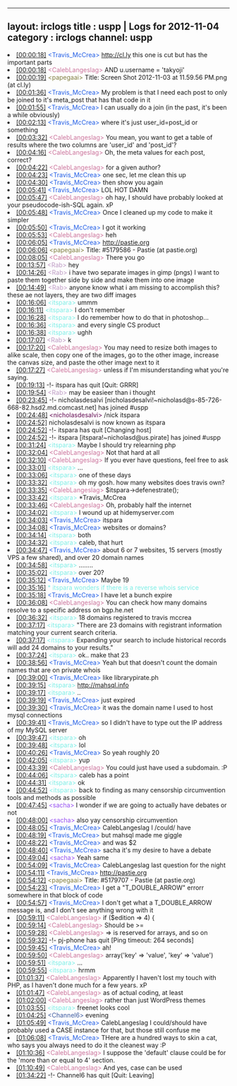 
---
layout: irclogs
title : uspp | Logs for 2012-11-04
category : irclogs
channel: uspp
---
<li class="logitem"><a href="#00:00:18" name="00:00:18" class="time">[00:00:18]</a> <span class="person" style="color:#225ee6">&lt;Travis_McCrea&gt;</span> <a href="http://cl.ly/Ke7z" target="_blank">http://cl.ly</a> this one is cut but has the important parts </li>
<li class="logitem"><a href="#00:00:18" name="00:00:18" class="time">[00:00:18]</a> <span class="person" style="color:#cc749c">&lt;CalebLangeslag&gt;</span> AND u.username = 'takyoji' </li>
<li class="logitem"><a href="#00:00:19" name="00:00:19" class="time">[00:00:19]</a> <span class="person" style="color:#817e41">&lt;papegaai&gt;</span> Title: Screen Shot 2012-11-03 at 11.59.56 PM.png (at cl.ly) </li>
<li class="logitem"><a href="#00:01:36" name="00:01:36" class="time">[00:01:36]</a> <span class="person" style="color:#225ee6">&lt;Travis_McCrea&gt;</span> My problem is that I need each post to only be joined to it's meta_post that has that code in it </li>
<li class="logitem"><a href="#00:01:55" name="00:01:55" class="time">[00:01:55]</a> <span class="person" style="color:#225ee6">&lt;Travis_McCrea&gt;</span> I can usually do a join (in the past, it's been a while obviously) </li>
<li class="logitem"><a href="#00:02:13" name="00:02:13" class="time">[00:02:13]</a> <span class="person" style="color:#225ee6">&lt;Travis_McCrea&gt;</span> where it's just user_id=post_id or something </li>
<li class="logitem"><a href="#00:03:32" name="00:03:32" class="time">[00:03:32]</a> <span class="person" style="color:#cc749c">&lt;CalebLangeslag&gt;</span> You mean, you want to get a table of results where the two columns are 'user_id' and 'post_id'? </li>
<li class="logitem"><a href="#00:04:16" name="00:04:16" class="time">[00:04:16]</a> <span class="person" style="color:#cc749c">&lt;CalebLangeslag&gt;</span> Oh, the meta values for each post, correct? </li>
<li class="logitem"><a href="#00:04:22" name="00:04:22" class="time">[00:04:22]</a> <span class="person" style="color:#cc749c">&lt;CalebLangeslag&gt;</span> for a given author? </li>
<li class="logitem"><a href="#00:04:23" name="00:04:23" class="time">[00:04:23]</a> <span class="person" style="color:#225ee6">&lt;Travis_McCrea&gt;</span> one sec, let me clean this up </li>
<li class="logitem"><a href="#00:04:30" name="00:04:30" class="time">[00:04:30]</a> <span class="person" style="color:#225ee6">&lt;Travis_McCrea&gt;</span> then show you again </li>
<li class="logitem"><a href="#00:05:41" name="00:05:41" class="time">[00:05:41]</a> <span class="person" style="color:#225ee6">&lt;Travis_McCrea&gt;</span> LOL HOT DAMN </li>
<li class="logitem"><a href="#00:05:47" name="00:05:47" class="time">[00:05:47]</a> <span class="person" style="color:#cc749c">&lt;CalebLangeslag&gt;</span> oh hay, I should have probably looked at your pseudocode-ish-SQL again. xP </li>
<li class="logitem"><a href="#00:05:48" name="00:05:48" class="time">[00:05:48]</a> <span class="person" style="color:#225ee6">&lt;Travis_McCrea&gt;</span> Once I cleaned up my code to make it simpler </li>
<li class="logitem"><a href="#00:05:50" name="00:05:50" class="time">[00:05:50]</a> <span class="person" style="color:#225ee6">&lt;Travis_McCrea&gt;</span> I got it working </li>
<li class="logitem"><a href="#00:05:53" name="00:05:53" class="time">[00:05:53]</a> <span class="person" style="color:#cc749c">&lt;CalebLangeslag&gt;</span> heh </li>
<li class="logitem"><a href="#00:06:05" name="00:06:05" class="time">[00:06:05]</a> <span class="person" style="color:#225ee6">&lt;Travis_McCrea&gt;</span> <a href="http://pastie.org/5179586" target="_blank">http://pastie.org</a> </li>
<li class="logitem"><a href="#00:06:06" name="00:06:06" class="time">[00:06:06]</a> <span class="person" style="color:#817e41">&lt;papegaai&gt;</span> Title: #5179586 - Pastie (at pastie.org) </li>
<li class="logitem"><a href="#00:08:05" name="00:08:05" class="time">[00:08:05]</a> <span class="person" style="color:#cc749c">&lt;CalebLangeslag&gt;</span> There you go </li>
<li class="logitem"><a href="#00:13:57" name="00:13:57" class="time">[00:13:57]</a> <span class="person" style="color:#be9bc4">&lt;Rab&gt;</span> hey </li>
<li class="logitem"><a href="#00:14:26" name="00:14:26" class="time">[00:14:26]</a> <span class="person" style="color:#be9bc4">&lt;Rab&gt;</span> i have two separate images in gimp (pngs) I want to paste them together side by side and make them into one image </li>
<li class="logitem"><a href="#00:14:49" name="00:14:49" class="time">[00:14:49]</a> <span class="person" style="color:#be9bc4">&lt;Rab&gt;</span> anyone know what i am missing to accomplish this? these ae not layers, they are two diff images </li>
<li class="logitem"><a href="#00:16:06" name="00:16:06" class="time">[00:16:06]</a> <span class="person" style="color:#7deee6">&lt;itspara&gt;</span> ummm </li>
<li class="logitem"><a href="#00:16:11" name="00:16:11" class="time">[00:16:11]</a> <span class="person" style="color:#7deee6">&lt;itspara&gt;</span> I don't remember </li>
<li class="logitem"><a href="#00:16:28" name="00:16:28" class="time">[00:16:28]</a> <span class="person" style="color:#7deee6">&lt;itspara&gt;</span> I do remember how to do that in photoshop... </li>
<li class="logitem"><a href="#00:16:36" name="00:16:36" class="time">[00:16:36]</a> <span class="person" style="color:#7deee6">&lt;itspara&gt;</span> and every single CS product </li>
<li class="logitem"><a href="#00:16:38" name="00:16:38" class="time">[00:16:38]</a> <span class="person" style="color:#7deee6">&lt;itspara&gt;</span> ughh </li>
<li class="logitem"><a href="#00:17:07" name="00:17:07" class="time">[00:17:07]</a> <span class="person" style="color:#be9bc4">&lt;Rab&gt;</span> k </li>
<li class="logitem"><a href="#00:17:20" name="00:17:20" class="time">[00:17:20]</a> <span class="person" style="color:#cc749c">&lt;CalebLangeslag&gt;</span> You may need to resize both images to alike scale, then copy one of the images, go to the other image, increase the canvas size, and paste the other image next to it </li>
<li class="logitem"><a href="#00:17:27" name="00:17:27" class="time">[00:17:27]</a> <span class="person" style="color:#cc749c">&lt;CalebLangeslag&gt;</span> unless if I'm misunderstanding what you're saying. </li>
<li class="logitem"><a href="#00:19:13" name="00:19:13" class="time">[00:19:13]</a> -!- <span class="quit">itspara</span> has quit [Quit: GRRR] </li>
<li class="logitem"><a href="#00:19:54" name="00:19:54" class="time">[00:19:54]</a> <span class="person" style="color:#be9bc4">&lt;Rab&gt;</span> may be easieer than i thought </li>
<li class="logitem"><a href="#00:23:45" name="00:23:45" class="time">[00:23:45]</a> -!- <span class="join">nicholasdesalvi</span> [nicholasdesalvi!~nicholasd@s-85-726-668-82.hsd2.md.comcast.net] has joined #uspp </li>
<li class="logitem"><a href="#00:24:48" name="00:24:48" class="time">[00:24:48]</a> <span class="person" style="color:#660e55">&lt;nicholasdesalvi&gt;</span>  /nick itspara </li>
<li class="logitem"><a href="#00:24:52" name="00:24:52" class="time">[00:24:52]</a> <span class="nick">nicholasdesalvi</span> is now known as <span class="nick">itspara</span> </li>
<li class="logitem"><a href="#00:24:52" name="00:24:52" class="time">[00:24:52]</a> -!- <span class="quit">itspara</span> has quit [Changing host] </li>
<li class="logitem"><a href="#00:24:52" name="00:24:52" class="time">[00:24:52]</a> -!- <span class="join">itspara</span> [itspara!~nicholasd@us.pirate] has joined #uspp </li>
<li class="logitem"><a href="#00:31:24" name="00:31:24" class="time">[00:31:24]</a> <span class="person" style="color:#7deee6">&lt;itspara&gt;</span> Maybe I should try relearning php </li>
<li class="logitem"><a href="#00:32:04" name="00:32:04" class="time">[00:32:04]</a> <span class="person" style="color:#cc749c">&lt;CalebLangeslag&gt;</span> Not that hard at all </li>
<li class="logitem"><a href="#00:32:10" name="00:32:10" class="time">[00:32:10]</a> <span class="person" style="color:#cc749c">&lt;CalebLangeslag&gt;</span> If you ever have questions, feel free to ask </li>
<li class="logitem"><a href="#00:33:01" name="00:33:01" class="time">[00:33:01]</a> <span class="person" style="color:#7deee6">&lt;itspara&gt;</span> ... </li>
<li class="logitem"><a href="#00:33:06" name="00:33:06" class="time">[00:33:06]</a> <span class="person" style="color:#7deee6">&lt;itspara&gt;</span> one of these days </li>
<li class="logitem"><a href="#00:33:32" name="00:33:32" class="time">[00:33:32]</a> <span class="person" style="color:#7deee6">&lt;itspara&gt;</span> oh my gosh. how many websites does travis own? </li>
<li class="logitem"><a href="#00:33:35" name="00:33:35" class="time">[00:33:35]</a> <span class="person" style="color:#cc749c">&lt;CalebLangeslag&gt;</span> $itspara-&gt;defenestrate(); </li>
<li class="logitem"><a href="#00:33:42" name="00:33:42" class="time">[00:33:42]</a> <span class="person" style="color:#7deee6">&lt;itspara&gt;</span> *Travis_McCrea  </li>
<li class="logitem"><a href="#00:33:46" name="00:33:46" class="time">[00:33:46]</a> <span class="person" style="color:#cc749c">&lt;CalebLangeslag&gt;</span> Oh, probably half the internet </li>
<li class="logitem"><a href="#00:34:02" name="00:34:02" class="time">[00:34:02]</a> <span class="person" style="color:#7deee6">&lt;itspara&gt;</span> I wound up at hidemyserver.com </li>
<li class="logitem"><a href="#00:34:03" name="00:34:03" class="time">[00:34:03]</a> <span class="person" style="color:#225ee6">&lt;Travis_McCrea&gt;</span> itspara </li>
<li class="logitem"><a href="#00:34:08" name="00:34:08" class="time">[00:34:08]</a> <span class="person" style="color:#225ee6">&lt;Travis_McCrea&gt;</span> websites or domains? </li>
<li class="logitem"><a href="#00:34:14" name="00:34:14" class="time">[00:34:14]</a> <span class="person" style="color:#7deee6">&lt;itspara&gt;</span> both </li>
<li class="logitem"><a href="#00:34:32" name="00:34:32" class="time">[00:34:32]</a> <span class="person" style="color:#7deee6">&lt;itspara&gt;</span> caleb, that hurt </li>
<li class="logitem"><a href="#00:34:47" name="00:34:47" class="time">[00:34:47]</a> <span class="person" style="color:#225ee6">&lt;Travis_McCrea&gt;</span> about 6 or 7 websites, 15 servers (mostly VPS a few shared), and over 20 domain names </li>
<li class="logitem"><a href="#00:34:58" name="00:34:58" class="time">[00:34:58]</a> <span class="person" style="color:#7deee6">&lt;itspara&gt;</span> ........ </li>
<li class="logitem"><a href="#00:35:02" name="00:35:02" class="time">[00:35:02]</a> <span class="person" style="color:#7deee6">&lt;itspara&gt;</span> over 20? </li>
<li class="logitem"><a href="#00:35:12" name="00:35:12" class="time">[00:35:12]</a> <span class="person" style="color:#225ee6">&lt;Travis_McCrea&gt;</span> Maybe 19 </li>
<li class="logitem"><a href="#00:35:16" name="00:35:16" class="time">[00:35:16]</a> <span class="person" style="color:#7deee6">* itspara wonders if there is a reverse whois service</span> </li>
<li class="logitem"><a href="#00:35:18" name="00:35:18" class="time">[00:35:18]</a> <span class="person" style="color:#225ee6">&lt;Travis_McCrea&gt;</span> I have let a bunch expire </li>
<li class="logitem"><a href="#00:36:08" name="00:36:08" class="time">[00:36:08]</a> <span class="person" style="color:#cc749c">&lt;CalebLangeslag&gt;</span> You can check how many domains resolve to a specific address on bgp.he.net </li>
<li class="logitem"><a href="#00:36:32" name="00:36:32" class="time">[00:36:32]</a> <span class="person" style="color:#7deee6">&lt;itspara&gt;</span> 18 domains registered to travis mccrea </li>
<li class="logitem"><a href="#00:37:17" name="00:37:17" class="time">[00:37:17]</a> <span class="person" style="color:#7deee6">&lt;itspara&gt;</span> "There are 23 domains with registrant information matching your current search criteria. </li>
<li class="logitem"><a href="#00:37:17" name="00:37:17" class="time">[00:37:17]</a> <span class="person" style="color:#7deee6">&lt;itspara&gt;</span> Expanding your search to include historical records will add 24 domains to your results." </li>
<li class="logitem"><a href="#00:37:24" name="00:37:24" class="time">[00:37:24]</a> <span class="person" style="color:#7deee6">&lt;itspara&gt;</span> ok.. make that 23 </li>
<li class="logitem"><a href="#00:38:56" name="00:38:56" class="time">[00:38:56]</a> <span class="person" style="color:#225ee6">&lt;Travis_McCrea&gt;</span> Yeah but that doesn't count the domain names that are on private whois </li>
<li class="logitem"><a href="#00:39:00" name="00:39:00" class="time">[00:39:00]</a> <span class="person" style="color:#225ee6">&lt;Travis_McCrea&gt;</span> like librarypirate.ph  </li>
<li class="logitem"><a href="#00:39:15" name="00:39:15" class="time">[00:39:15]</a> <span class="person" style="color:#7deee6">&lt;itspara&gt;</span> <a href="http://mahsql.info/" target="_blank">http://mahsql.info</a> </li>
<li class="logitem"><a href="#00:39:17" name="00:39:17" class="time">[00:39:17]</a> <span class="person" style="color:#7deee6">&lt;itspara&gt;</span> .. </li>
<li class="logitem"><a href="#00:39:19" name="00:39:19" class="time">[00:39:19]</a> <span class="person" style="color:#225ee6">&lt;Travis_McCrea&gt;</span> just expired </li>
<li class="logitem"><a href="#00:39:30" name="00:39:30" class="time">[00:39:30]</a> <span class="person" style="color:#225ee6">&lt;Travis_McCrea&gt;</span> it was the domain name I used to host mysql connections </li>
<li class="logitem"><a href="#00:39:41" name="00:39:41" class="time">[00:39:41]</a> <span class="person" style="color:#225ee6">&lt;Travis_McCrea&gt;</span> so I didn't have to type out the IP address of my MySQL server </li>
<li class="logitem"><a href="#00:39:47" name="00:39:47" class="time">[00:39:47]</a> <span class="person" style="color:#7deee6">&lt;itspara&gt;</span> oh </li>
<li class="logitem"><a href="#00:39:48" name="00:39:48" class="time">[00:39:48]</a> <span class="person" style="color:#7deee6">&lt;itspara&gt;</span> lol </li>
<li class="logitem"><a href="#00:40:26" name="00:40:26" class="time">[00:40:26]</a> <span class="person" style="color:#225ee6">&lt;Travis_McCrea&gt;</span> So yeah roughly 20 </li>
<li class="logitem"><a href="#00:42:05" name="00:42:05" class="time">[00:42:05]</a> <span class="person" style="color:#7deee6">&lt;itspara&gt;</span> yup </li>
<li class="logitem"><a href="#00:43:39" name="00:43:39" class="time">[00:43:39]</a> <span class="person" style="color:#cc749c">&lt;CalebLangeslag&gt;</span> You could just have used a subdomain. :P </li>
<li class="logitem"><a href="#00:44:06" name="00:44:06" class="time">[00:44:06]</a> <span class="person" style="color:#7deee6">&lt;itspara&gt;</span> caleb has a point </li>
<li class="logitem"><a href="#00:44:31" name="00:44:31" class="time">[00:44:31]</a> <span class="person" style="color:#7deee6">&lt;itspara&gt;</span> ok </li>
<li class="logitem"><a href="#00:44:52" name="00:44:52" class="time">[00:44:52]</a> <span class="person" style="color:#7deee6">&lt;itspara&gt;</span> back to finding as many censorship circumvention tools and methods as possible </li>
<li class="logitem"><a href="#00:47:45" name="00:47:45" class="time">[00:47:45]</a> <span class="person" style="color:#954ef2">&lt;sacha&gt;</span> I wonder if we are going to actually have debates or not </li>
<li class="logitem"><a href="#00:48:00" name="00:48:00" class="time">[00:48:00]</a> <span class="person" style="color:#954ef2">&lt;sacha&gt;</span> also yay censorship circumvention </li>
<li class="logitem"><a href="#00:48:05" name="00:48:05" class="time">[00:48:05]</a> <span class="person" style="color:#225ee6">&lt;Travis_McCrea&gt;</span> CalebLangeslag I /could/ have </li>
<li class="logitem"><a href="#00:48:19" name="00:48:19" class="time">[00:48:19]</a> <span class="person" style="color:#225ee6">&lt;Travis_McCrea&gt;</span> but mahsql made me giggle </li>
<li class="logitem"><a href="#00:48:22" name="00:48:22" class="time">[00:48:22]</a> <span class="person" style="color:#225ee6">&lt;Travis_McCrea&gt;</span> and was $2 </li>
<li class="logitem"><a href="#00:48:40" name="00:48:40" class="time">[00:48:40]</a> <span class="person" style="color:#225ee6">&lt;Travis_McCrea&gt;</span> sacha it's my desire to have a debate </li>
<li class="logitem"><a href="#00:49:04" name="00:49:04" class="time">[00:49:04]</a> <span class="person" style="color:#954ef2">&lt;sacha&gt;</span> Yeah same </li>
<li class="logitem"><a href="#00:54:09" name="00:54:09" class="time">[00:54:09]</a> <span class="person" style="color:#225ee6">&lt;Travis_McCrea&gt;</span> CalebLangeslag last question for the night </li>
<li class="logitem"><a href="#00:54:11" name="00:54:11" class="time">[00:54:11]</a> <span class="person" style="color:#225ee6">&lt;Travis_McCrea&gt;</span> <a href="http://pastie.org/5179707" target="_blank">http://pastie.org</a> </li>
<li class="logitem"><a href="#00:54:12" name="00:54:12" class="time">[00:54:12]</a> <span class="person" style="color:#817e41">&lt;papegaai&gt;</span> Title: #5179707 - Pastie (at pastie.org) </li>
<li class="logitem"><a href="#00:54:23" name="00:54:23" class="time">[00:54:23]</a> <span class="person" style="color:#225ee6">&lt;Travis_McCrea&gt;</span> I get a "T_DOUBLE_ARROW" errorr somewhere in that block of code </li>
<li class="logitem"><a href="#00:54:57" name="00:54:57" class="time">[00:54:57]</a> <span class="person" style="color:#225ee6">&lt;Travis_McCrea&gt;</span> I don't get what a T_DOUBLE_ARROW message is, and I don't see anything wrong with it </li>
<li class="logitem"><a href="#00:59:11" name="00:59:11" class="time">[00:59:11]</a> <span class="person" style="color:#cc749c">&lt;CalebLangeslag&gt;</span> if ($edition =&gt; 4) { </li>
<li class="logitem"><a href="#00:59:14" name="00:59:14" class="time">[00:59:14]</a> <span class="person" style="color:#cc749c">&lt;CalebLangeslag&gt;</span> Should be &gt;= </li>
<li class="logitem"><a href="#00:59:28" name="00:59:28" class="time">[00:59:28]</a> <span class="person" style="color:#cc749c">&lt;CalebLangeslag&gt;</span> =&gt; is reserved for arrays, and so on </li>
<li class="logitem"><a href="#00:59:32" name="00:59:32" class="time">[00:59:32]</a> -!- <span class="quit">pj-phone</span> has quit [Ping timeout: 264 seconds] </li>
<li class="logitem"><a href="#00:59:45" name="00:59:45" class="time">[00:59:45]</a> <span class="person" style="color:#225ee6">&lt;Travis_McCrea&gt;</span> ah! </li>
<li class="logitem"><a href="#00:59:50" name="00:59:50" class="time">[00:59:50]</a> <span class="person" style="color:#cc749c">&lt;CalebLangeslag&gt;</span> array('key' =&gt; 'value', 'key' =&gt; 'value') </li>
<li class="logitem"><a href="#00:59:51" name="00:59:51" class="time">[00:59:51]</a> <span class="person" style="color:#7deee6">&lt;itspara&gt;</span> ... </li>
<li class="logitem"><a href="#00:59:55" name="00:59:55" class="time">[00:59:55]</a> <span class="person" style="color:#7deee6">&lt;itspara&gt;</span> hrmm </li>
<li class="logitem"><a href="#01:01:37" name="01:01:37" class="time">[01:01:37]</a> <span class="person" style="color:#cc749c">&lt;CalebLangeslag&gt;</span> Apparently I haven't lost my touch with PHP, as I haven't done much for a few years. xP </li>
<li class="logitem"><a href="#01:01:47" name="01:01:47" class="time">[01:01:47]</a> <span class="person" style="color:#cc749c">&lt;CalebLangeslag&gt;</span> as of actual coding, at least </li>
<li class="logitem"><a href="#01:02:00" name="01:02:00" class="time">[01:02:00]</a> <span class="person" style="color:#cc749c">&lt;CalebLangeslag&gt;</span> rather than just WordPress themes </li>
<li class="logitem"><a href="#01:03:55" name="01:03:55" class="time">[01:03:55]</a> <span class="person" style="color:#7deee6">&lt;itspara&gt;</span> freenet looks cool </li>
<li class="logitem"><a href="#01:04:25" name="01:04:25" class="time">[01:04:25]</a> <span class="person" style="color:#3d5ba0">&lt;Channel6&gt;</span> evening </li>
<li class="logitem"><a href="#01:05:49" name="01:05:49" class="time">[01:05:49]</a> <span class="person" style="color:#225ee6">&lt;Travis_McCrea&gt;</span> CalebLangeslag I could/should have probably used a CASE instance for that, but those still confuse me </li>
<li class="logitem"><a href="#01:06:08" name="01:06:08" class="time">[01:06:08]</a> <span class="person" style="color:#225ee6">&lt;Travis_McCrea&gt;</span> THere are a hundred ways to skin a cat, who says you always need to do it the cleanest way :P </li>
<li class="logitem"><a href="#01:10:36" name="01:10:36" class="time">[01:10:36]</a> <span class="person" style="color:#cc749c">&lt;CalebLangeslag&gt;</span> I suppose the 'default' clause could be for the 'more than or equal to 4' section. </li>
<li class="logitem"><a href="#01:10:49" name="01:10:49" class="time">[01:10:49]</a> <span class="person" style="color:#cc749c">&lt;CalebLangeslag&gt;</span> And yes, case can be used </li>
<li class="logitem"><a href="#01:34:22" name="01:34:22" class="time">[01:34:22]</a> -!- <span class="quit">Channel6</span> has quit [Quit: Leaving] </li>


